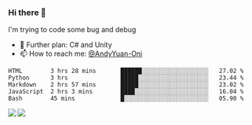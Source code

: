 ### Hi there 👋

I'm trying to code some bug and debug

- 🌱 Further plan: C# and Unity
- 📫 How to reach me: [@AndyYuan-Oni](https://github.com/AndyYuan-Oni)


<!--START_SECTION:waka-->
```text
HTML        3 hrs 28 mins       ██████░░░░░░░░░░░░░░░░░░░   27.02 % 
Python      3 hrs               █████░░░░░░░░░░░░░░░░░░░░   23.44 % 
Markdown    2 hrs 57 mins       █████░░░░░░░░░░░░░░░░░░░░   23.02 % 
JavaScript  2 hrs 3 mins        ████░░░░░░░░░░░░░░░░░░░░░   16.04 % 
Bash        45 mins             █░░░░░░░░░░░░░░░░░░░░░░░░   05.90 %
```
<!--END_SECTION:waka-->

  <!--**AndyYuan-Oni/AndyYuan-Oni** is a ✨ _special_ ✨ repository because its `README.md` (this file) appears on your GitHub profile.-->
<!--[![Top Langs](https://github-readme-stats.vercel.app/api/top-langs/?username=AndyYUan-Oni&layout=compact)](https://github.com/AndyYUan-Oni/github-readme-stats)-->
<a href="https://github.com/AndyYUan-Oni/github-readme-stats">
  <img align="left" src="https://github-readme-stats.vercel.app/api?username=AndyYUan-Oni&hide=stars" />
</a>
<a href="https://github.com/AndyYUan-Oni/github-readme-stats">
  <img align="left" src="https://github-readme-stats.vercel.app/api/top-langs/?username=AndyYUan-Oni&layout=compact" />
</a>

